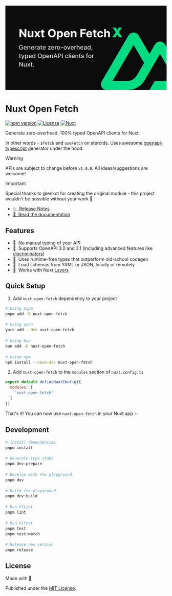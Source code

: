 <!--
Get your module up and running quickly.

Find and replace all on all files (CMD+SHIFT+F):
- Name: My Module
- Package name: my-module
- Description: My new Nuxt module
-->
[![Nuxt Open Fetch](./docs/public/cover.png)](https://nuxt-open-fetch.norbiros.dev/)

# Nuxt Open Fetch

[![npm version][npm-version-src]][npm-version-href]
[![License][license-src]][license-href]
[![Nuxt][nuxt-src]][nuxt-href]

Generate zero-overhead, 100% typed OpenAPI clients for Nuxt.

In other words - `$fetch` and `useFetch` on steroids. Uses awesome [openapi-typescript](https://github.com/drwpow/openapi-typescript) generator under the hood.

> [!WARNING]
> APIs are subject to change before `v1.0.0`.
> All ideas/suggestions are welcome!

> [!IMPORTANT]
> Special thanks to @enkot for creating the original module - this project wouldn't be possible without your work 🎉

- [✨ &nbsp;Release Notes](/CHANGELOG.md)
- [📖 &nbsp;Read the documentation](https://nuxt-open-fetch.norbiros.dev/)
<!-- - [🏀 Online playground](https://stackblitz.com/github/your-org/my-module?file=playground%2Fapp.vue) -->
<!-- - [📖 &nbsp;Documentation](https://example.com) -->

## Features

<!-- Highlight some of the features your module provide here -->
- 🍹 &nbsp;No manual typing of your API
- 🍋 &nbsp;Supports OpenAPI 3.0 and 3.1 (including advanced features like [discriminators](https://spec.openapis.org/oas/v3.1.0#discriminator-object))
- 🌲 &nbsp;Uses runtime-free types that outperform old-school codegen
- 📡 &nbsp;Load schemas from YAML or JSON, locally or remotely
- 🥞 &nbsp;Works with Nuxt [Layers](https://nuxt.com/docs/getting-started/layers)

## Quick Setup

1. Add `nuxt-open-fetch` dependency to your project

```bash
# Using pnpm
pnpm add -D nuxt-open-fetch

# Using yarn
yarn add --dev nuxt-open-fetch

# Using bun
bun add -D nuxt-open-fetch

# Using npm
npm install --save-dev nuxt-open-fetch
```

2. Add `nuxt-open-fetch` to the `modules` section of `nuxt.config.ts`

```js
export default defineNuxtConfig({
  modules: [
    'nuxt-open-fetch'
  ]
})
```

That's it! You can now use `nuxt-open-fetch` in your Nuxt app ✨

## Development

```bash
# Install dependencies
pnpm install

# Generate type stubs
pnpm dev:prepare

# Develop with the playground
pnpm dev

# Build the playground
pnpm dev:build

# Run ESLint
pnpm lint

# Run Vitest
pnpm test
pnpm test:watch

# Release new version
pnpm release
```

## License

Made with 💚

Published under the [MIT License](./LICENCE).

<!-- Badges -->
[npm-version-src]: https://img.shields.io/npm/v/nuxt-open-fetch/latest.svg?style=flat&colorA=18181B&colorB=28CF8D
[npm-version-href]: https://npmjs.com/package/nuxt-open-fetch

[license-src]: https://img.shields.io/npm/l/nuxt-open-fetch.svg?style=flat&colorA=18181B&colorB=28CF8D
[license-href]: https://npmjs.com/package/nuxt-open-fetch

[nuxt-src]: https://img.shields.io/badge/Nuxt-18181B?logo=nuxt.js
[nuxt-href]: https://nuxt.com
